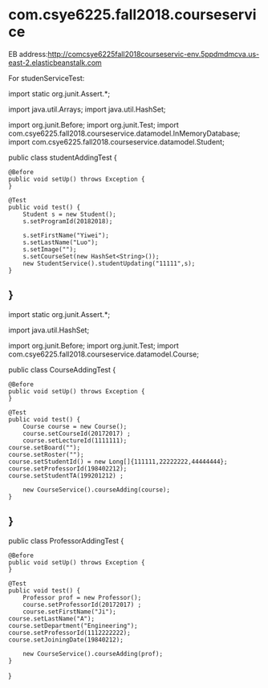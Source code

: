 # com.csye6225.fall2018.courseservice


EB address:http://comcsye6225fall2018courseservic-env.5ppdmdmcva.us-east-2.elasticbeanstalk.com



For studenServiceTest:

import static org.junit.Assert.*;

import java.util.Arrays;
import java.util.HashSet;

import org.junit.Before;
import org.junit.Test;
import com.csye6225.fall2018.courseservice.datamodel.InMemoryDatabase;
import com.csye6225.fall2018.courseservice.datamodel.Student;

public class studentAddingTest {

	@Before
	public void setUp() throws Exception {
	}

	@Test
	public void test() {
		Student s = new Student();
		s.setProgramId(20182018);
		
		s.setFirstName("Yiwei");
		s.setLastName("Luo");
		s.setImage("");
		s.setCourseSet(new HashSet<String>());
		new StudentService().studentUpdating("11111",s);
	}

}
--------------------------------------------------------------------
import static org.junit.Assert.*;

import java.util.HashSet;

import org.junit.Before;
import org.junit.Test;
import com.csye6225.fall2018.courseservice.datamodel.Course;

public class CourseAddingTest {

	@Before
	public void setUp() throws Exception {
	}

	@Test
	public void test() {
		Course course = new Course();
		course.setCourseId(20172017) ;
		course.setLectureId(1111111);
    course.setBoard("");
    course.setRoster("");
    course.setStudentId() = new Long[]{111111,22222222,44444444};
    course.setProfessorId(198402212);
    course.setStudentTA(199201212) ;
		
		new CourseService().courseAdding(course);
	}

}
------------------------------------------------------------------
public class ProfessorAddingTest {

	@Before
	public void setUp() throws Exception {
	}

	@Test
	public void test() {
		Professor prof = new Professor();
		course.setProfessorId(20172017) ;
		course.setFirstName("Ji");
    course.setLastName("A");
    course.setDepartment("Engineering");
    course.setProfessorId(1112222222);
    course.setJoiningDate(19840212);
		
		new CourseService().courseAdding(prof);
	}

}



